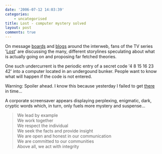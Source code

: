 ```yaml
---
date: '2006-07-12 14:03:39'
categories:
    - uncategorised
title: Lost - computer mystery solved
layout: post
comments: true
---
```


On message [boards](http://www.losttv-forum.com/forum/) and
[blogs](http://www.filmfodder.com/tv/lost/) around the interweb, fans of
the TV series '[Lost](http://abc.go.com/primetime/lost/index.html)' are
discussing the many, different storylines speculating about what is
actually going on and proposing far fetched theories.

One such undercurrent is the periodic entry of a secret code '4 8 15 16
23 42' into a computer located in an undergound bunker. People want to
know what will happen if the code is not entered.

Warning: Spoiler ahead. I know this because yesterday I failed to get
[there](http://www.nbrightside.com/blog/2006/07/11/lost-life-mirrors-fiction/)
in time...

A corporate screensaver appears displaying perplexing, enigmatic, dark,
cryptic words which, in turn, only fuels more mystery and suspense...
> We lead by example\
>  We work together\
>  We respect the individual\
>  We seek the facts and provide insight\
>  We are open and honest in our communication\
>  We are committed to our communities\
>  Above all, we act with integrity
